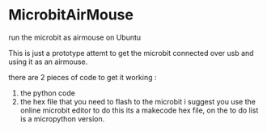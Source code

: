 # MicrobitAirMouse
run the microbit as airmouse on Ubuntu

This is just a prototype attemt to get the microbit connected over usb
and using it as an airmouse. 

there are 2 pieces of code to get it working : 

1. the python code
2. the hex file that you need to flash to the microbit
   i suggest you use the online microbit editor to do this
   its a makecode hex file, on the to do list is a micropython version.
   
   
   
   
   
   
   
